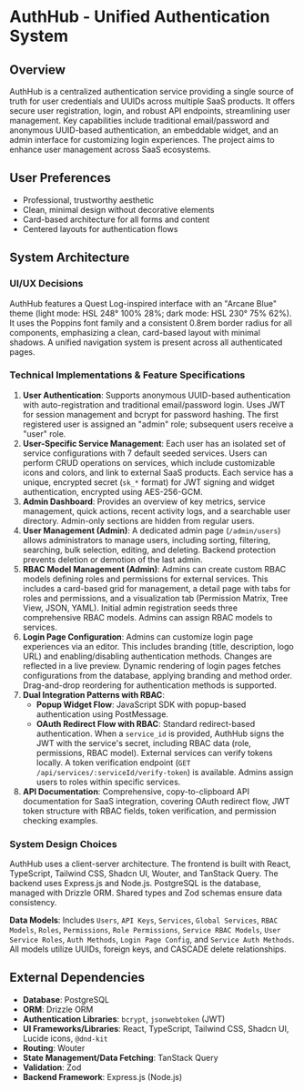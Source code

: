 # AuthHub - Unified Authentication System

## Overview
AuthHub is a centralized authentication service providing a single source of truth for user credentials and UUIDs across multiple SaaS products. It offers secure user registration, login, and robust API endpoints, streamlining user management. Key capabilities include traditional email/password and anonymous UUID-based authentication, an embeddable widget, and an admin interface for customizing login experiences. The project aims to enhance user management across SaaS ecosystems.

## User Preferences
- Professional, trustworthy aesthetic
- Clean, minimal design without decorative elements
- Card-based architecture for all forms and content
- Centered layouts for authentication flows

## System Architecture
### UI/UX Decisions
AuthHub features a Quest Log-inspired interface with an "Arcane Blue" theme (light mode: HSL 248° 100% 28%; dark mode: HSL 230° 75% 62%). It uses the Poppins font family and a consistent 0.8rem border radius for all components, emphasizing a clean, card-based layout with minimal shadows. A unified navigation system is present across all authenticated pages.

### Technical Implementations & Feature Specifications
1.  **User Authentication**: Supports anonymous UUID-based authentication with auto-registration and traditional email/password login. Uses JWT for session management and bcrypt for password hashing. The first registered user is assigned an "admin" role; subsequent users receive a "user" role.
2.  **User-Specific Service Management**: Each user has an isolated set of service configurations with 7 default seeded services. Users can perform CRUD operations on services, which include customizable icons and colors, and link to external SaaS products. Each service has a unique, encrypted secret (`sk_*` format) for JWT signing and widget authentication, encrypted using AES-256-GCM.
3.  **Admin Dashboard**: Provides an overview of key metrics, service management, quick actions, recent activity logs, and a searchable user directory. Admin-only sections are hidden from regular users.
4.  **User Management (Admin)**: A dedicated admin page (`/admin/users`) allows administrators to manage users, including sorting, filtering, searching, bulk selection, editing, and deleting. Backend protection prevents deletion or demotion of the last admin.
5.  **RBAC Model Management (Admin)**: Admins can create custom RBAC models defining roles and permissions for external services. This includes a card-based grid for management, a detail page with tabs for roles and permissions, and a visualization tab (Permission Matrix, Tree View, JSON, YAML). Initial admin registration seeds three comprehensive RBAC models. Admins can assign RBAC models to services.
6.  **Login Page Configuration**: Admins can customize login page experiences via an editor. This includes branding (title, description, logo URL) and enabling/disabling authentication methods. Changes are reflected in a live preview. Dynamic rendering of login pages fetches configurations from the database, applying branding and method order. Drag-and-drop reordering for authentication methods is supported.
7.  **Dual Integration Patterns with RBAC**:
    *   **Popup Widget Flow**: JavaScript SDK with popup-based authentication using PostMessage.
    *   **OAuth Redirect Flow with RBAC**: Standard redirect-based authentication. When a `service_id` is provided, AuthHub signs the JWT with the service's secret, including RBAC data (role, permissions, RBAC model). External services can verify tokens locally. A token verification endpoint (`GET /api/services/:serviceId/verify-token`) is available. Admins assign users to roles within specific services.
8.  **API Documentation**: Comprehensive, copy-to-clipboard API documentation for SaaS integration, covering OAuth redirect flow, JWT token structure with RBAC fields, token verification, and permission checking examples.

### System Design Choices
AuthHub uses a client-server architecture. The frontend is built with React, TypeScript, Tailwind CSS, Shadcn UI, Wouter, and TanStack Query. The backend uses Express.js and Node.js. PostgreSQL is the database, managed with Drizzle ORM. Shared types and Zod schemas ensure data consistency.

**Data Models**: Includes `Users`, `API Keys`, `Services`, `Global Services`, `RBAC Models`, `Roles`, `Permissions`, `Role Permissions`, `Service RBAC Models`, `User Service Roles`, `Auth Methods`, `Login Page Config`, and `Service Auth Methods`. All models utilize UUIDs, foreign keys, and CASCADE delete relationships.

## External Dependencies
*   **Database**: PostgreSQL
*   **ORM**: Drizzle ORM
*   **Authentication Libraries**: `bcrypt`, `jsonwebtoken` (JWT)
*   **UI Frameworks/Libraries**: React, TypeScript, Tailwind CSS, Shadcn UI, Lucide icons, `@dnd-kit`
*   **Routing**: Wouter
*   **State Management/Data Fetching**: TanStack Query
*   **Validation**: Zod
*   **Backend Framework**: Express.js (Node.js)